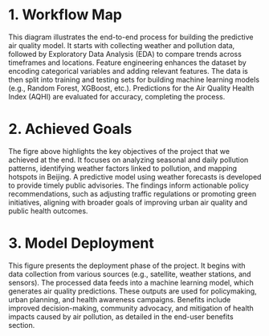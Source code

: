 # 1. Workflow Map 

This diagram illustrates the end-to-end process for building the predictive air quality model. It starts with collecting weather and pollution data, followed by Exploratory Data Analysis (EDA) to compare trends across timeframes and locations. Feature engineering enhances the dataset by encoding categorical variables and adding relevant features. The data is then split into training and testing sets for building machine learning models (e.g., Random Forest, XGBoost, etc.). Predictions for the Air Quality Health Index (AQHI) are evaluated for accuracy, completing the process.

# 2. Achieved Goals

The figre above highlights the key objectives of the project that we achieved at the end. It focuses on analyzing seasonal and daily pollution patterns, identifying weather factors linked to pollution, and mapping hotspots in Beijing. A predictive model using weather forecasts is developed to provide timely public advisories. The findings inform actionable policy recommendations, such as adjusting traffic regulations or promoting green initiatives, aligning with broader goals of improving urban air quality and public health outcomes.

# 3. Model Deployment

This figure presents the deployment phase of the project. It begins with data collection from various sources (e.g., satellite, weather stations, and sensors). The processed data feeds into a machine learning model, which generates air quality predictions. These outputs are used for policymaking, urban planning, and health awareness campaigns. Benefits include improved decision-making, community advocacy, and mitigation of health impacts caused by air pollution, as detailed in the end-user benefits section.

